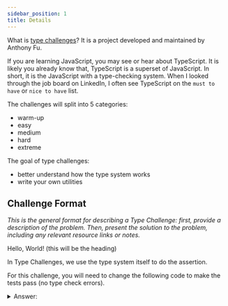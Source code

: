 ```yaml
---
sidebar_position: 1
title: Details
---
```


What is [type challenges](https://github.com/type-challenges/type-challenges)? It is a project developed and maintained by Anthony Fu.

If you are learning JavaScript, you may see or hear about TypeScript. It is likely you already know that, TypeScript is a superset of JavaScript. In short, it is the JavaScript with a type-checking system. When I looked through the job board on LinkedIn, I often see TypeScript on the `must to have` or `nice to have` list.

The challenges will split into 5 categories:

- warm-up
- easy
- medium
- hard
- extreme

The goal of type challenges:

- better understand how the type system works
- write your own utilities

## Challenge Format

_This is the general format for describing a Type Challenge: first, provide a description of the problem. Then, present the solution to the problem, including any relevant resource links or notes._

Hello, World! (this will be the heading)

In Type Challenges, we use the type system itself to do the assertion.

For this challenge, you will need to change the following code to make the tests pass (no type check errors).

<details>
<summary>Answer:</summary>

```ts
type HelloWorld = string;
```

</details>
